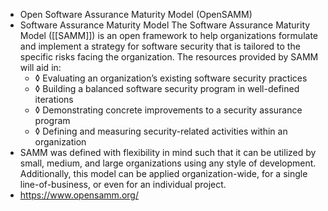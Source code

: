- Open Software Assurance Maturity Model (OpenSAMM)
- Software Assurance Maturity Model
  The Software Assurance Maturity Model ([[SAMM]]) is an open framework to help organizations formulate and implement a strategy for software security that is tailored to the specific risks facing the organization. The resources provided by SAMM will aid in:
	- ◊ Evaluating an organization’s existing
	  software security practices
	- ◊ Building a balanced software security program
	  in well-defined iterations
	- ◊ Demonstrating concrete improvements
	  to a security assurance program
	- ◊ Defining and measuring security-related activities
	  within an organization
- SAMM was defined with flexibility in mind such that it can be utilized by small, medium, and large organizations using any style of development. Additionally, this model can be applied organization-wide, for a single line-of-business, or even for an individual project.
- https://www.opensamm.org/